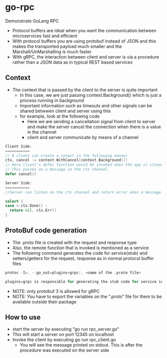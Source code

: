 # go-rpc
Demonstrate GoLang RPC
* Protocol buffers are ideal when you want the communication between microservices fast and efficient
* With protocol buffers you are using protobuf instead of JSON and this makes the transported payload much smaller and the Marshall/UnMarshalling is much faster
* With gRPC, the interaction between client and server is via a procedure rather than a JSON data as in typical REST based services

## Context
* The context that is passed by the client to the server is quite important
  * In  this case, we are just passing context.Background() which is just a process running in background
  * Important information such as timeouts and other signals can be shared betwwen client and server using this
  * for example, look at the following code
    * Here we are sending a cancellation signal from client to server and make the server cancel the connection when there is a value  in the channel
    * client and server communicate by means of a channel
    
```go
Client Side:
===========
// A client can create a conext in the following manner
ctx, cancel := context.WithCancel(context.Background())
// Here client's defer function would be invoked when the app is closed on the client side
// This passes on a message in the ctx channel
defer cancel()

Server Side:
===========
//Server can listen on the ctx channel and return error when a message is found on the channel

select {
case <-ctx.Done() :
  return nil, ctx.Err()
}
```

## ProtoBuf code generation
* The .proto file is created with the request and response type
* Also, the remote function that is invoked is mentioned as a service
* The following command generates the code for service(stub) and setters/getters for the request, response as in normal protocol buffer files

```go
protoc -I=. --go_out=plugins=grpc:. <name of the .proto file>

plugins=grpc is responsible for generating the stub code for service in the pb.go file
```
* NOTE: only protobuf 3 is allowed for gRPC
* NOTE: You have to export the variables on the ".proto" file for them to be available outside their package 

## How to use
* start the server by executing "go run rpc_server.go"
* This will start a server on port 12345 on localhost
* Invoke the client by executing go run rpc_client.go
  * You will see the message printed on stdout. This is after the procedure was executed on the server side
